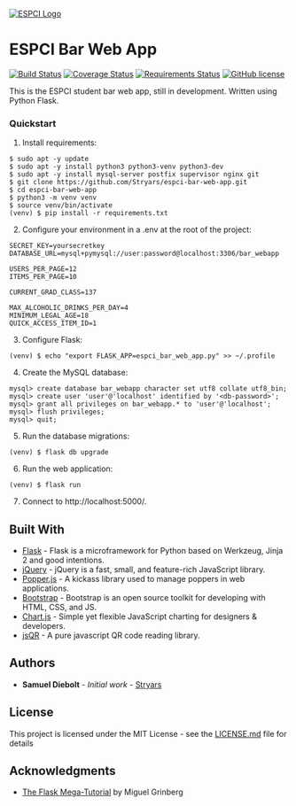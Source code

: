 [![ESPCI Logo](https://i.imgur.com/qDFBCkQ.png)](https://www.espci.fr/en/)

# ESPCI Bar Web App

[![Build Status](https://travis-ci.org/Stryars/espci-bar-web-app.svg?branch=master)](https://travis-ci.org/Stryars/espci-bar-web-app)
[![Coverage Status](https://coveralls.io/repos/github/Stryars/espci-bar-web-app/badge.svg?branch=master)](https://coveralls.io/github/Stryars/espci-bar-web-app?branch=master)
[![Requirements Status](https://requires.io/github/Stryars/espci-bar-web-app/requirements.svg?branch=master)](https://requires.io/github/Stryars/espci-bar-web-app/requirements/?branch=master)
[![GitHub license](https://img.shields.io/badge/License-MIT-green.svg)](https://raw.githubusercontent.com/Stryars/espci-bar-web-app/master/LICENSE.md)

This is the ESPCI student bar web app, still in development. Written using Python Flask.

### Quickstart

1. Install requirements:
```
$ sudo apt -y update
$ sudo apt -y install python3 python3-venv python3-dev
$ sudo apt -y install mysql-server postfix supervisor nginx git
$ git clone https://github.com/Stryars/espci-bar-web-app.git
$ cd espci-bar-web-app
$ python3 -m venv venv
$ source venv/bin/activate
(venv) $ pip install -r requirements.txt
```

2. Configure your environment in a .env at the root of the project:
```
SECRET_KEY=yoursecretkey
DATABASE_URL=mysql+pymysql://user:password@localhost:3306/bar_webapp

USERS_PER_PAGE=12
ITEMS_PER_PAGE=10

CURRENT_GRAD_CLASS=137

MAX_ALCOHOLIC_DRINKS_PER_DAY=4
MINIMUM_LEGAL_AGE=18
QUICK_ACCESS_ITEM_ID=1
```

3. Configure Flask:
```
(venv) $ echo "export FLASK_APP=espci_bar_web_app.py" >> ~/.profile
```

4. Create the MySQL database:
```
mysql> create database bar_webapp character set utf8 collate utf8_bin;
mysql> create user 'user'@'localhost' identified by '<db-password>';
mysql> grant all privileges on bar_webapp.* to 'user'@'localhost';
mysql> flush privileges;
mysql> quit;
```

5. Run the database migrations:
```
(venv) $ flask db upgrade
```

6. Run the web application:
```
(venv) $ flask run
```

7. Connect to http://localhost:5000/.

## Built With

* [Flask](http://flask.pocoo.org) - Flask is a microframework for Python based on Werkzeug, Jinja 2 and good intentions.
* [jQuery](https://jquery.com) - jQuery is a fast, small, and feature-rich JavaScript library.
* [Popper.js](https://popper.js.org) - A kickass library
used to manage poppers in web applications.
* [Bootstrap](https://getbootstrap.com) - Bootstrap is an open source toolkit for developing with HTML, CSS, and JS.
* [Chart.js](https://www.chartjs.org) - Simple yet flexible JavaScript charting for designers & developers.
* [jsQR](https://github.com/cozmo/jsQR) - A pure javascript QR code reading library.

## Authors

* **Samuel Diebolt** - *Initial work* - [Stryars](https://github.com/Stryars)

## License

This project is licensed under the MIT License - see the [LICENSE.md](LICENSE.md) file for details

## Acknowledgments

* [The Flask Mega-Tutorial](https://blog.miguelgrinberg.com/post/the-flask-mega-tutorial-part-i-hello-world) by Miguel Grinberg
